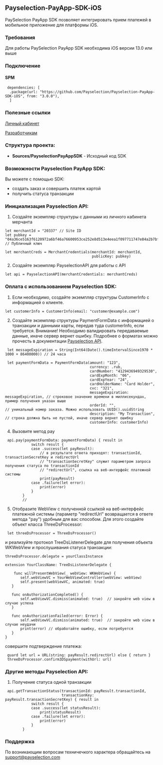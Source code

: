 ## Payselection-PayApp-SDK-iOS

PaySelection PayApp SDK позволяет интегрировать прием платежей в мобильное приложение для платформы iOS.

### Требования
Для работы PaySelection PayApp SDK необходима iOS версии 13.0 или выше

### Подключение
#### SPM

```
 dependencies: [
  .package(url: "https://github.com/Payselection/Payselection-PayApp-SDK-iOS", from: "3.0.0"),
  ]
```

### Полезные ссылки

[Личный кабинет](https://merchant.payselection.com/login/)

[Разработчикам](https://api.payselection.com/#section/Request-signature)

### Структура проекта:

* **Sources/PayselectionPayAppSDK** - Исходный код SDK


### Возможности Payselection PayApp SDK:

Вы можете с помощью SDK:

* создать заказ и совершить платеж картой
* получить статуса транзакции 

### Инициализация Payselection API:

1.	Создайте экземпляр структуры с данными из личного кабинета мерчанта

```
let merchantId = "20337" // Site ID
let pubkey = "04a36ce5163f6120972a6bf46a76600953ce252e8d513e4eea1f097711747e84a2b7bf967a72cf064fedc171f5effda2b899e8c143f45303c9ee68f7f562951c88" // Публичный ключ

let merchantCreds = MerchantCredentials(merchantId: merchantId, 
                                        publicKey: pubkey)
```

2.	Создайте экземпляр PayselectionAPI для работы с API

```
let api = PayselectionAPI(merchantCredentials: merchantCreds)
```

### Оплата с использованием Payselection SDK:

1. Если необходимо, создайте экземпляр структуры CustomerInfo с информацией о клиенте.

```
let customerInfo = CustomerInfo(email: "customer@example.com")
```


2. Создайте экземпляр структуры PaymentFormData с информацией о транзакции и данными карты, передав туда customerInfo, если требуется. Внимание! Необходимо валидировать передаваемые данные, иначе сервер вернет ошибку. Подробнее о форматах можно прочесть в документации  [Payselection API](https://api.payselection.com/#section/Request-signature).

```
 let messageExpiration = String(Int64(Date().timeIntervalSince1970 * 1000 + 86400000)) // 24 часа 
 
 let paymentFormData = PaymentFormData(amount: "123",
                                       currency: .rub,
                                       cardNumber: "4129436949329530",
                                       cardExpMonth: "06",
                                       cardExpYear: "24",
                                       cardHolderName: "Card Holder",
                                       cvc: "321",
                                       messageExpiration: messageExpiration, // строковое значение времени в миллисекундах, пример получения указан выше
                                       orderId: "",                          // уникальный номер заказа. Можно использовать UUID().uuidString
                                       description: "My Transaction",        // строка должна быть не пустой, иначе сервер вернет ошибку
                                       customerInfo: customerInfo)
```

4. Вызовите метод pay

```
 api.pay(paymentFormData: paymentFormData) { result in
            switch result {
            case .success(let payResult):
                // в результате ответа приходят: transactionId, transactionSecretKey и redirectUrl
                // "transactionSecretKey" служит параметром запроса получения статуса по transactionId
                // "redirectUrl", ссылка на веб-интерфейс платежной системы 
                print(payResult)
            case .failure(let error):
                print(error)
            }
        }
        //
```

5. Отобразите WebView с полученной ссылкой на веб-интерфейс платежной системы (параметр "redirectUrl" возвращается в ответе метода "pay") удобным для вас способом. Для этого создайте объект класса ThreeDsProcessor:

```
 let threeDsProcessor = ThreeDsProcessor()
```
 и реализуйте протокол TreeDsListenerDelegate для получения объекта WKWebView и прослушивания статуса транзакции:
 
 ```
 threeDsProcessor.delegate = yourClassInstance
 
 extension YourClassName: TreeDsListenerDelegate {
 
     func willPresentWebView(_ webView: WKWebView) {
        self.webViewVC = YourWebViewController(webView: webView)
        self.present(webViewVC, animated: true)
    }
    
    func onAuthorizationCompleted() {
        self.webViewVC.dismiss(animated: true)  // закройте web view в случае успеха
    }
    
    func onAuthorizationFailed(error: Error) {
        self.webViewVC.dismiss(animated: true)  // закройте web view в случае неудачи
        print(error) // обработайте ошибку, если потребуется
    }
}
```
совершите подтверждение платежа:

```
 guard let url = URL(string: payResult.redirectUrl) else { return }
 threeDsProcessor.confirm3DSpayment(withUrl: url) 
```


### Другие методы Payselection API:

1. Получение статуса одной транзакции

```
 api.getTransactionStatus(transactionId: payResult.transactionId,
                          transactionKey: payResult.transactionSecretKey) { result in
            switch result {
            case .success(let statusResult):
                print(statusResult)
            case .failure(let error):
                print(error)
            }
        }
```


### Поддержка

По возникающим вопросам техничечкого характера обращайтесь на support@payselection.com
